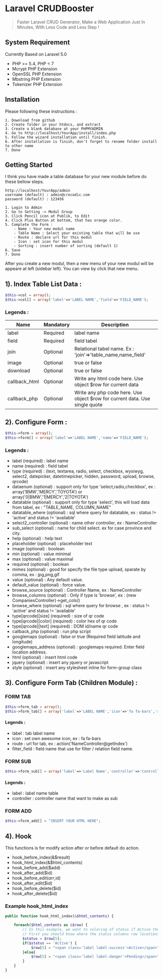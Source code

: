 # Laravel CRUDBooster
> Faster Laravel CRUD Generator, Make a Web Application Just In Minutes, With Less Code and Less Step !

## System Requirement
Currently Based on Laravel 5.0
- PHP >= 5.4, PHP < 7
- Mcrypt PHP Extension
- OpenSSL PHP Extension
- Mbstring PHP Extension
- Tokenizer PHP Extension

## Installation
Please following these instructions : 
```
1. Download from github
2. Create folder in your htdocs, and extract
3. Create a blank database at your PHPMYADMIN
4. Go to http://localhost/YourApp/install/index.php
5. Follow the wizard installation until finish.
6. After installation is finish, don't forget to rename folder install to other name 
7. Done
```

## Getting Started
I think you have made a table database for your new module before do these bellow steps. 
```
http://localhost/YourApp/admin
username (default) : admin@crocodic.com
password (default) : 123456

1. Login to Admin
2. Go to Setting -> Modul Group
3. Click Pencil icon at Publik, to Edit
4. Click Plus Button at bottom, that has orange color.
5. Complete the Form : 
	- Name : Your new modul name
	- Table Name : Select your existing table that will be use
	- Route : declare url for this modul
	- Icon : set icon for this modul
	- Sorting : insert number of sorting (default 1)
6. Save
7. Done
```
After you create a new modul, then a new menu of your new modul will be appeare at left (sidebar left). You can view by click that new menu.

## 1). Index Table List Data :
```php
$this->col = array();
$this->col[] = array('label'=>'LABEL NAME','field'=>'FIELD_NAME');
```

### Legends : 
| Name                  | Mandatory | Description                                                             |
| --------------------- | --------- | ----------------------------------------------------------------------- |
| label                 | Required  | label name                                                              |
| field                 | Required  | field tabel                                                             |
| join                  | Optional  | Relational tabel name. Ex : 'join'=>'table_name,name_field'             |
| image                 | Optional  | true or false                                                           |
| download              | Optional  | true or false                                                           |
| callback_html         | Optional  | Write any html code here. Use object $row for current data              |
| callback_php          | Optional  | Write any php code here. Use object $row for current data. Use single quote |

## 2). Configure Form :
```php
$this->form = array();
$this->form[] = array('label'=>'LABEL NAME','name'=>'FIELD_NAME');
```

### Legends : 
- label (required) : label name
- name (required) : field tabel
- type (required) : (text, textarea, radio, select, checkbox, wysiwyg, select2, datepicker, datetimepicker, hidden, password, upload, browse, qrcode)
- dataenum (optional) : support only for type 'select,radio,checkbox', ex : array('BMW','MERCY','TOYOTA') or array('0|BMW','1|MERCY','2|TOYOTA')
- datatable (optional) : support only for type 'select', this will load data from tabel, ex : "TABLE_NAME, COLUMN_NAME"
- datatable_where (optional) : sql where query for datatable, ex : status != 'active' and status != 'available'
- select2_controller (optional) : name other controller, ex : NameController
- sub_select (optional) : name for child select. ex for case province and city.
- help (optional) : help text
- placeholder (optional) : placeholder text
- image (optional) : boolean
- min (optional) : value minimal
- max (optional) : value maximal
- required (optional) : boolean
- mimes (optional) : good for specify the file type upload, sparate by comma, ex : jpg,png,gif
- value (optional) : Any default value.
- default_value (optional) : force value.
- browse_source (optional) : Controller Name, ex : NameController
- browse_columns (optional) : Only if type is 'browse', ex : (new CompaniesController)->get_cols()
- browse_where (optional) : sql where query for browse , ex : status != 'active' and status != 'available'
- type[qrcode][size] (required) : size of qr code
- type[qrcode][color] (required) : color hex of qr code
- type[qrcode][text] (required) : DOM id/name qr code
- callback_php (optional) : run php script
- googlemaps (optional) : false or true (Required field latitude and longitude)
- googlemaps_address (optional) : googlemaps required. Enter field location address.
- html (optional) : insert html code
- jquery (optional) : insert any jquery or javascript
- style (optional) : insert any stylesheet inline for form-group class

## 3). Configure Form Tab (Children Module) :

### FORM TAB
```php
$this->form_tab = array();
$this->form_tab[] = array('label'=>'LABEL NAME','icon'=>'fa fa-bars','route'=>'URL','filter_field'=>'RELATION_FIELD_NAME');
```

#### Legends : 
- label : tab label name
- icon : set own awesome icon, ex : fa fa-bars
- route : url for tab, ex : action('NameController@getIndex')
- filter_field : field name that use for filter / relation field name. 

### FORM SUB
```php
$this->form_sub[] = array('label'=>'Label Name','controller'=>'Controller Name');
```

#### Legends : 
- label : label name table
- controller : controller name that want to make as sub

### FORM ADD 
```php
$this->form_add[] = "INSERT YOUR HTML HERE";
```

## 4). Hook
This functions is for modify action after or before default do action. 

- hook_before_index(&$result)
- hook_html_index(&$html_contents)
- hook_before_add($add)
- hook_after_add($id)
- hook_before_edit($arr,$id)
- hook_after_edit($id)
- hook_before_delete($id)
- hook_after_delete($id)

### Example hook_html_index 
```php
public function hook_html_index(&$html_contents) {

	foreach($html_contents as &$row) {
		// In this example, we want to coloring of status if Active then Green, Else then Red
		// First you should know where the status columns row locations (index of array) 
		$status = $row[5];
		if($status == 'Active') {
			$row[5] = "<span class='label label-success'>Active</span>";
		}else{
			$row[5] = "<span class='label label-danger'>Pending</span>";
		}
	}
}
```